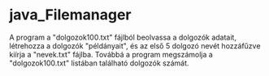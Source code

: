 # java_Filemanager

A program a "dolgozok100.txt" fájlból beolvassa a dolgozók adatait, létrehozza a dolgozók "példányait", és az első 5 dolgozó nevét hozzáfűzve kiírja a "nevek.txt" fájlba.
Továbbá a program megszámolja a "dolgozok100.txt" listában található dolgozók számát.